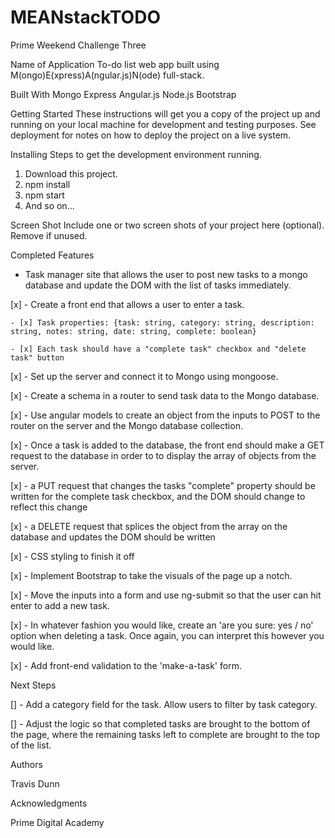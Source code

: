 # MEANstackTODO
Prime Weekend Challenge Three

Name of Application
To-do list web app built using M(ongo)E(xpress)A(ngular.js)N(ode) full-stack.

Built With
Mongo
Express
Angular.js
Node.js
Bootstrap

Getting Started
These instructions will get you a copy of the project up and running on your local machine for development and testing purposes. See deployment for notes on how to deploy the project on a live system.

Installing
Steps to get the development environment running.

1. Download this project.
2. npm install
3. npm start
4. And so on...

Screen Shot
Include one or two screen shots of your project here (optional). Remove if unused.

Completed Features
- Task manager site that allows the user to post new tasks to a mongo database and update the DOM with the list of tasks immediately.

[x] - Create a front end that allows a user to enter a task.

    - [x] Task properties: {task: string, category: string, description: string, notes: string, date: string, complete: boolean}

    - [x] Each task should have a "complete task" checkbox and "delete task" button

[x] - Set up the server and connect it to Mongo using mongoose.

[x] - Create a schema in a router to send task data to the Mongo database.

[x] - Use angular models to create an object from the inputs to POST to the router on the server and the Mongo database collection.

[x] - Once a task is added to the database, the front end should make a GET request to the database in order to to display the array of objects from the server.

[x] - a PUT request that changes the tasks "complete" property should be written for the complete task checkbox, and the DOM should change to reflect this change

[x] - a DELETE request that splices the object from the array on the database and updates the DOM should be written

[x] - CSS styling to finish it off

[x] - Implement Bootstrap to take the visuals of the page up a notch.

[x] - Move the inputs into a form and use ng-submit so that the user can hit enter to add a new task.

[x] - In whatever fashion you would like, create an 'are you sure: yes / no' option when deleting a task. Once again, you can interpret this however you would like.

[x] - Add front-end validation to the 'make-a-task' form.

Next Steps

[] - Add a category field for the task. Allow users to filter by task category.

[] - Adjust the logic so that completed tasks are brought to the bottom of the page, where the remaining tasks left to complete are brought to the top of the list.


Authors

Travis Dunn

Acknowledgments

Prime Digital Academy